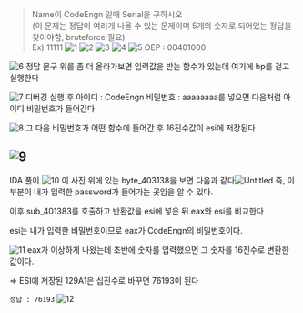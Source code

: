 > Name이 CodeEngn 일때 Serial을 구하시오  
> (이 문제는 정답이 여러개 나올 수 있는 문제이며 5개의 숫자로 되어있는 정답을 찾아야함, bruteforce 필요)  
> Ex) 11111
> ![1](https://github.com/king-raccoon/Yoom/assets/78426205/963d414d-d5c3-4ca8-9c40-60f4047eb33d)
> ![2](https://github.com/king-raccoon/Yoom/assets/78426205/8ee94c17-4efa-4080-bcf9-d8e9c667ba6a)
> ![3](https://github.com/king-raccoon/Yoom/assets/78426205/0973dbff-cfb2-4920-9592-7441572b8e6b)
> ![4](https://github.com/king-raccoon/Yoom/assets/78426205/e6c11e6b-8abc-4ccf-91bd-2428c235290b)
> ![5](https://github.com/king-raccoon/Yoom/assets/78426205/4a1fb7e5-bfe4-40a9-95ef-d6ef1137512b)
> OEP : 00401000

![6](https://github.com/king-raccoon/Yoom/assets/78426205/a430ff49-91a0-48fb-9c2d-7737884a1a75)
정답 문구 위를 좀 더 올라가보면 입력값을 받는 함수가 있는데 여기에 bp를 걸고 실행한다

![7](https://github.com/king-raccoon/Yoom/assets/78426205/bdd72cb3-2510-46c1-b014-4ecebd8c9f95)
디버깅 실행 후 아이디 : CodeEngn 비밀번호 : aaaaaaaa를 넣으면 다음처럼 아이디 비밀번호가 들어간다

![8](https://github.com/king-raccoon/Yoom/assets/78426205/b2bbe9b3-9794-4d9c-96b9-64f06ea80e07)
그 다음 비밀번호가 어떤 함수에 들어간 후 16진수값이 esi에 저장된다

## ![9](https://github.com/king-raccoon/Yoom/assets/78426205/28306eb3-5d61-4fa2-a9d1-e1da3c949176)

IDA 풀이
![10](https://github.com/king-raccoon/Yoom/assets/78426205/1813029d-1da8-4d68-9ceb-ea6648a07420)
이 사진 위에 있는 byte_403138을 보면 다음과 같다![Untitled](https://github.com/king-raccoon/Yoom/assets/78426205/27c4e13a-e2f2-4177-b83a-3bf8e5ff154d)
즉, 이 부분이 내가 입력한 password가 들어가는 곳임을 알 수 있다.

이후 sub_401383를 호출하고 반환값을 esi에 넣은 뒤 eax와 esi를 비교한다

esi는 내가 입력한 비밀번호이므로 eax가 CodeEngn의 비밀번호이다.

![11](https://github.com/king-raccoon/Yoom/assets/78426205/a0985158-9b6b-4a96-9b1f-604d3adf3bd6)
eax가 이상하게 나왔는데 초반에 숫자를 입력했으면 그 숫자를 16진수로 변환한 값이다.

⇒ ESI에 저장된 129A1은 십진수로 바꾸면 76193이 된다

`정답 : 76193`
![12](https://github.com/king-raccoon/Yoom/assets/78426205/93fbaec2-e2c9-4f1c-a291-76a7096a8f13)
